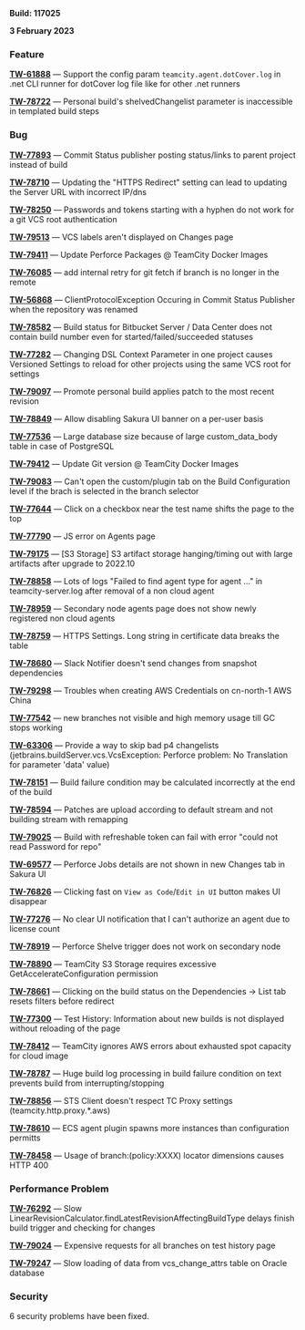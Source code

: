 [//]: # (title: TeamCity 2022.10.2 Release Notes)
[//]: # (auxiliary-id: TeamCity 2022.10.2 Release Notes)

__Build: 117025__

__3 February 2023__

### Feature

**[TW-61888](https://youtrack.jetbrains.com/issue/TW-61888/Support-the-config-param-teamcity.agent.dotCover.log-in-.net-CLI-runner-for-dotCover-log-file-like-for-other-.net-runners)** — Support the config param `teamcity.agent.dotCover.log` in .net CLI runner for dotCover log file like for other .net runners

**[TW-78722](https://youtrack.jetbrains.com/issue/TW-78722/Personal-builds-shelvedChangelist-parameter-is-inaccessible-in-templated-build-steps)** — Personal build's shelvedChangelist parameter is inaccessible in templated build steps

### Bug

**[TW-77893](https://youtrack.jetbrains.com/issue/TW-77893/Commit-Status-publisher-posting-status-links-to-parent-project-instead-of-build)** — Commit Status publisher posting status/links to parent project instead of build

**[TW-78710](https://youtrack.jetbrains.com/issue/TW-78710/Updating-the-HTTPS-Redirect-setting-can-lead-to-updating-the-Server-URL-with-incorrect-IP-dns)** — Updating the "HTTPS Redirect" setting can lead to updating the Server URL with incorrect IP/dns

**[TW-78250](https://youtrack.jetbrains.com/issue/TW-78250/Passwords-and-tokens-starting-with-a-hyphen-do-not-work-for-a-git-VCS-root-authentication)** — Passwords and tokens starting with a hyphen do not work for a git VCS root authentication

**[TW-79513](https://youtrack.jetbrains.com/issue/TW-79513/VCS-labels-arent-displayed-on-Changes-page)** — VCS labels aren't displayed on Changes page

**[TW-79411](https://youtrack.jetbrains.com/issue/TW-79411/Update-Perforce-Packages-TeamCity-Docker-Images)** — Update Perforce Packages @ TeamCity Docker Images

**[TW-76085](https://youtrack.jetbrains.com/issue/TW-76085/add-internal-retry-for-git-fetch-if-branch-is-no-longer-in-the-remote)** — add internal retry for git fetch if branch is no longer in the remote

**[TW-56868](https://youtrack.jetbrains.com/issue/TW-56868/ClientProtocolException-Occuring-in-Commit-Status-Publisher-when-the-repository-was-renamed)** — ClientProtocolException Occuring in Commit Status Publisher when the repository was renamed

**[TW-78582](https://youtrack.jetbrains.com/issue/TW-78582/Build-status-for-Bitbucket-Server-Data-Center-does-not-contain-build-number-even-for-started-failed-succeeded-statuses)** — Build status for Bitbucket Server / Data Center does not contain build number even for started/failed/succeeded statuses

**[TW-77282](https://youtrack.jetbrains.com/issue/TW-77282/Changing-DSL-Context-Parameter-in-one-project-causes-Versioned-Settings-to-reload-for-other-projects-using-the-same-VCS-root-for)** — Changing DSL Context Parameter in one project causes Versioned Settings to reload for other projects using the same VCS root for settings

**[TW-79097](https://youtrack.jetbrains.com/issue/TW-79097/Promote-personal-build-applies-patch-to-the-most-recent-revision)** — Promote personal build applies patch to the most recent revision

**[TW-78849](https://youtrack.jetbrains.com/issue/TW-78849/Allow-disabling-Sakura-UI-banner-on-a-per-user-basis)** — Allow disabling Sakura UI banner on a per-user basis

**[TW-77536](https://youtrack.jetbrains.com/issue/TW-77536/Large-database-size-because-of-large-customdatabody-table-in-case-of-PostgreSQL)** — Large database size because of large custom_data_body table in case of PostgreSQL

**[TW-79412](https://youtrack.jetbrains.com/issue/TW-79412/Update-Git-version-TeamCity-Docker-Images)** — Update Git version @ TeamCity Docker Images

**[TW-79083](https://youtrack.jetbrains.com/issue/TW-79083/Cant-open-the-custom-plugin-tab-on-the-Build-Configuration-level-if-the-brach-is-selected-in-the-branch-selector)** — Can't open the custom/plugin tab on the Build Configuration level if the brach is selected in the branch selector

**[TW-77644](https://youtrack.jetbrains.com/issue/TW-77644/Click-on-a-checkbox-near-the-test-name-shifts-the-page-to-the-top)** — Click on a checkbox near the test name shifts the page to the top

**[TW-77790](https://youtrack.jetbrains.com/issue/TW-77790/JS-error-on-Agents-page)** — JS error on Agents page

**[TW-79175](https://youtrack.jetbrains.com/issue/TW-79175/S3-Storage-S3-artifact-storage-hanging-timing-out-with-large-artifacts-after-upgrade-to-2022.10)** — [S3 Storage] S3 artifact storage hanging/timing out with large artifacts after upgrade to 2022.10

**[TW-78858](https://youtrack.jetbrains.com/issue/TW-78858/Lots-of-logs-Failed-to-find-agent-type-for-agent-...-in-teamcity-server.log-after-removal-of-a-non-cloud-agent)** — Lots of logs "Failed to find agent type for agent ..." in teamcity-server.log after removal of a non cloud agent

**[TW-78959](https://youtrack.jetbrains.com/issue/TW-78959/Secondary-node-agents-page-does-not-show-newly-registered-non-cloud-agents)** — Secondary node agents page does not show newly registered non cloud agents

**[TW-78759](https://youtrack.jetbrains.com/issue/TW-78759/HTTPS-Settings.-Long-string-in-certificate-data-breaks-the-table)** — HTTPS Settings. Long string in certificate data breaks the table

**[TW-78680](https://youtrack.jetbrains.com/issue/TW-78680/Slack-Notifier-doesnt-send-changes-from-snapshot-dependencies)** — Slack Notifier doesn't send changes from snapshot dependencies

**[TW-79298](https://youtrack.jetbrains.com/issue/TW-79298/Troubles-when-creating-AWS-Credentials-on-cn-north-1-AWS-China)** — Troubles when creating AWS Credentials on cn-north-1 AWS China

**[TW-77542](https://youtrack.jetbrains.com/issue/TW-77542/new-branches-not-visible-and-high-memory-usage-till-GC-stops-working)** — new branches not visible and high memory usage till GC stops working

**[TW-63306](https://youtrack.jetbrains.com/issue/TW-63306/Provide-a-way-to-skip-bad-p4-changelists-jetbrains.buildServer.vcs.VcsException-Perforce-problem-No-Translation-for-parameter)** — Provide a way to skip bad p4 changelists (jetbrains.buildServer.vcs.VcsException: Perforce problem: No Translation for parameter 'data' value)

**[TW-78151](https://youtrack.jetbrains.com/issue/TW-78151/Build-failure-condition-may-be-calculated-incorrectly-at-the-end-of-the-build)** — Build failure condition may be calculated incorrectly at the end of the build

**[TW-78594](https://youtrack.jetbrains.com/issue/TW-78594/Patches-are-upload-according-to-default-stream-and-not-building-stream-with-remapping)** — Patches are upload according to default stream and not building stream with remapping

**[TW-79025](https://youtrack.jetbrains.com/issue/TW-79025/Build-with-refreshable-token-can-fail-with-error-could-not-read-Password-for-repo)** — Build with refreshable token can fail with error "could not read Password for repo"

**[TW-69577](https://youtrack.jetbrains.com/issue/TW-69577/Perforce-Jobs-details-are-not-shown-in-new-Changes-tab-in-Sakura-UI)** — Perforce Jobs details are not shown in new Changes tab in Sakura UI

**[TW-76826](https://youtrack.jetbrains.com/issue/TW-76826/Clicking-fast-on-View-as-Code-Edit-in-UI-button-makes-UI-disappear)** — Clicking fast on `View as Code`/`Edit in UI` button makes UI disappear

**[TW-77276](https://youtrack.jetbrains.com/issue/TW-77276/No-clear-UI-notification-that-I-cant-authorize-an-agent-due-to-license-count)** — No clear UI notification that I can't authorize an agent due to license count

**[TW-78919](https://youtrack.jetbrains.com/issue/TW-78919/Perforce-Shelve-trigger-does-not-work-on-secondary-node)** — Perforce Shelve trigger does not work on secondary node

**[TW-78890](https://youtrack.jetbrains.com/issue/TW-78890/TeamCity-S3-Storage-requires-excessive-GetAccelerateConfiguration-permission)** — TeamCity S3 Storage requires excessive GetAccelerateConfiguration permission

**[TW-78661](https://youtrack.jetbrains.com/issue/TW-78661/Clicking-on-the-build-status-on-the-Dependencies-List-tab-resets-filters-before-redirect)** — Clicking on the build status on the Dependencies -> List tab resets filters before redirect

**[TW-77300](https://youtrack.jetbrains.com/issue/TW-77300/Test-History-Information-about-new-builds-is-not-displayed-without-reloading-of-the-page)** — Test History: Information about new builds is not displayed without reloading of the page

**[TW-78412](https://youtrack.jetbrains.com/issue/TW-78412/TeamCity-ignores-AWS-errors-about-exhausted-spot-capacity-for-cloud-image)** — TeamCity ignores AWS errors about exhausted spot capacity for cloud image

**[TW-78787](https://youtrack.jetbrains.com/issue/TW-78787/Huge-build-log-processing-in-build-failure-condition-on-text-prevents-build-from-interrupting-stopping)** — Huge build log processing in build failure condition on text prevents build from interrupting/stopping

**[TW-78856](https://youtrack.jetbrains.com/issue/TW-78856/STS-Client-doesnt-respect-TC-Proxy-settings-teamcity.http.proxy..aws)** — STS Client doesn't respect TC Proxy settings (teamcity.http.proxy.*.aws)

**[TW-78610](https://youtrack.jetbrains.com/issue/TW-78610/ECS-agent-plugin-spawns-more-instances-than-configuration-permitts)** — ECS agent plugin spawns more instances than configuration permitts

**[TW-78458](https://youtrack.jetbrains.com/issue/TW-78458/Usage-of-branchpolicyXXXX-locator-dimensions-causes-HTTP-400)** — Usage of branch:(policy:XXXX) locator dimensions causes HTTP 400

### Performance Problem

**[TW-76292](https://youtrack.jetbrains.com/issue/TW-76292/Slow-LinearRevisionCalculator.findLatestRevisionAffectingBuildType-delays-finish-build-trigger-and-checking-for-changes)** — Slow LinearRevisionCalculator.findLatestRevisionAffectingBuildType delays finish build trigger and checking for changes

**[TW-79024](https://youtrack.jetbrains.com/issue/TW-79024/Expensive-requests-for-all-branches-on-test-history-page)** — Expensive requests for all branches on test history page

**[TW-79247](https://youtrack.jetbrains.com/issue/TW-79247/Slow-loading-of-data-from-vcschangeattrs-table-on-Oracle-database)** — Slow loading of data from vcs_change_attrs table on Oracle database


### Security

6 security problems have been fixed.






























